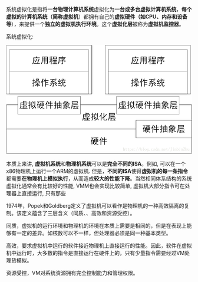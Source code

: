 系统虚拟化是指将**一台物理计算机系统**虚拟化为**一台或多台虚拟计算机系统**，**每个虚拟的计算机系统（简称虚拟机**）都拥有自己的**虚拟硬件（如CPU、内存和设备等**），来提供一个**独立的虚拟机执行环境**。这个**虚拟化层**被称为**虚拟机监控器**。

系统虚拟化:

![config](./images/2.jpeg)

本质上来讲, **虚拟机系统**和**物理机系统**可以是**完全不同的ISA**。例如, 可以在一个x86物理机上运行一个ARM的虚拟机. 但是，**不同的ISA**使得**虚拟机的每一条指令**都需要**在物理机上模拟执行**，从而造成**较大的性能下降**。当然相同体系结构的系统虚拟化通常会有比较好的性能, VMM也会实现比较简单, 虚拟机大部分指令可在处理器上直接运行, 只有那些

1974年，Popek和Goldberg定义了虚拟机可以看作是物理机的一种高效隔离的复制。该定义蕴含了三层含义（同质、、高效和资源受控）。

同质，虚拟机的运行环境和物理机的环境在本质上需要是相同的，但是在表现上能够有一定的差异。如核数可以不一样，但处理器必须是同一种基本类型。

高效，要求虚拟机中运行的软件接近物理机上直接运行的性能。因此，软件在虚拟机中运行时，大多数的指令是直接运行在硬件上的，只有少量指令需要经过VM处理货模拟。

资源受控，VM对系统资源拥有完全控制能力和管理权限。

